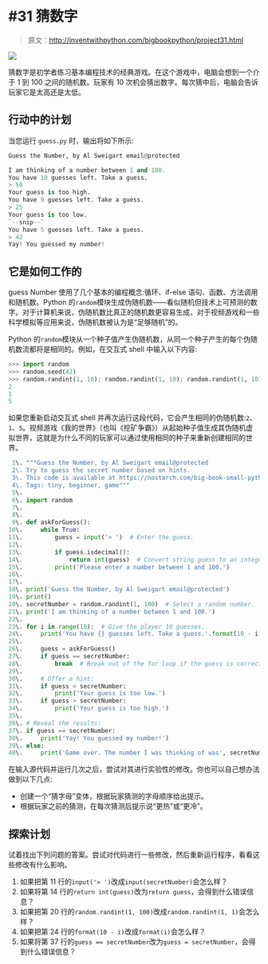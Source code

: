 # #31 猜数字

> 原文：<http://inventwithpython.com/bigbookpython/project31.html>

![](img/9d995d63aaead72cad01120081eb8f75.png)

猜数字是初学者练习基本编程技术的经典游戏。在这个游戏中，电脑会想到一个介于 1 到 100 之间的随机数。玩家有 10 次机会猜出数字。每次猜中后，电脑会告诉玩家它是太高还是太低。

## 行动中的计划

当您运行 `guess.py` 时，输出将如下所示:

```py
Guess the Number, by Al Sweigart email@protected

I am thinking of a number between 1 and 100.
You have 10 guesses left. Take a guess.
> 50
Your guess is too high.
You have 9 guesses left. Take a guess.
> 25
Your guess is too low.
`--snip--`
You have 5 guesses left. Take a guess.
> 42
Yay! You guessed my number!
```

## 它是如何工作的

guess Number 使用了几个基本的编程概念:循环、if-else 语句、函数、方法调用和随机数。Python 的`random`模块生成伪随机数——看似随机但技术上可预测的数字。对于计算机来说，伪随机数比真正的随机数更容易生成，对于视频游戏和一些科学模拟等应用来说，伪随机数被认为是“足够随机”的。

Python 的`random`模块从一个种子值产生伪随机数，从同一个种子产生的每个伪随机数流都将是相同的。例如，在交互式 shell 中输入以下内容:

```py
>>> import random
>>> random.seed(42)
>>> random.randint(1, 10); random.randint(1, 10); random.randint(1, 10)
2
1
5
```

如果您重新启动交互式 shell 并再次运行这段代码，它会产生相同的伪随机数:`2`、`1`、`5`。视频游戏《我的世界》（也叫《挖矿争霸》）从起始种子值生成其伪随机虚拟世界，这就是为什么不同的玩家可以通过使用相同的种子来重新创建相同的世界。

```py
 1\. """Guess the Number, by Al Sweigart email@protected
 2\. Try to guess the secret number based on hints.
 3\. This code is available at https://nostarch.com/big-book-small-python-programming
 4\. Tags: tiny, beginner, game"""
 5\. 
 6\. import random
 7\. 
 8\. 
 9\. def askForGuess():
10\.     while True:
11\.         guess = input('> ')  # Enter the guess.
12\. 
13\.         if guess.isdecimal():
14\.             return int(guess)  # Convert string guess to an integer.
15\.         print('Please enter a number between 1 and 100.')
16\. 
17\. 
18\. print('Guess the Number, by Al Sweigart email@protected')
19\. print()
20\. secretNumber = random.randint(1, 100)  # Select a random number.
21\. print('I am thinking of a number between 1 and 100.')
22\. 
23\. for i in range(10):  # Give the player 10 guesses.
24\.     print('You have {} guesses left. Take a guess.'.format(10 - i))
25\. 
26\.     guess = askForGuess()
27\.     if guess == secretNumber:
28\.         break  # Break out of the for loop if the guess is correct.
29\. 
30\.     # Offer a hint:
31\.     if guess < secretNumber:
32\.         print('Your guess is too low.')
33\.     if guess > secretNumber:
34\.         print('Your guess is too high.')
35\. 
36\. # Reveal the results:
37\. if guess == secretNumber:
38\.     print('Yay! You guessed my number!')
39\. else:
40\.     print('Game over. The number I was thinking of was', secretNumber) 
```

在输入源代码并运行几次之后，尝试对其进行实验性的修改。你也可以自己想办法做到以下几点:

*   创建一个“猜字母”变体，根据玩家猜测的字母顺序给出提示。
*   根据玩家之前的猜测，在每次猜测后提示说“更热”或“更冷”。

## 探索计划

试着找出下列问题的答案。尝试对代码进行一些修改，然后重新运行程序，看看这些修改有什么影响。

1.  如果把第 11 行的`input('> ')`改成`input(secretNumber)`会怎么样？
2.  如果将第 14 行的`return int(guess)`改为`return guess`，会得到什么错误信息？
3.  如果把第 20 行的`random.randint(1, 100)`改成`random.randint(1, 1)`会怎么样？
4.  如果把第 24 行的`format(10 - i)`改成`format(i)`会怎么样？
5.  如果将第 37 行的`guess == secretNumber`改为`guess = secretNumber`，会得到什么错误信息？